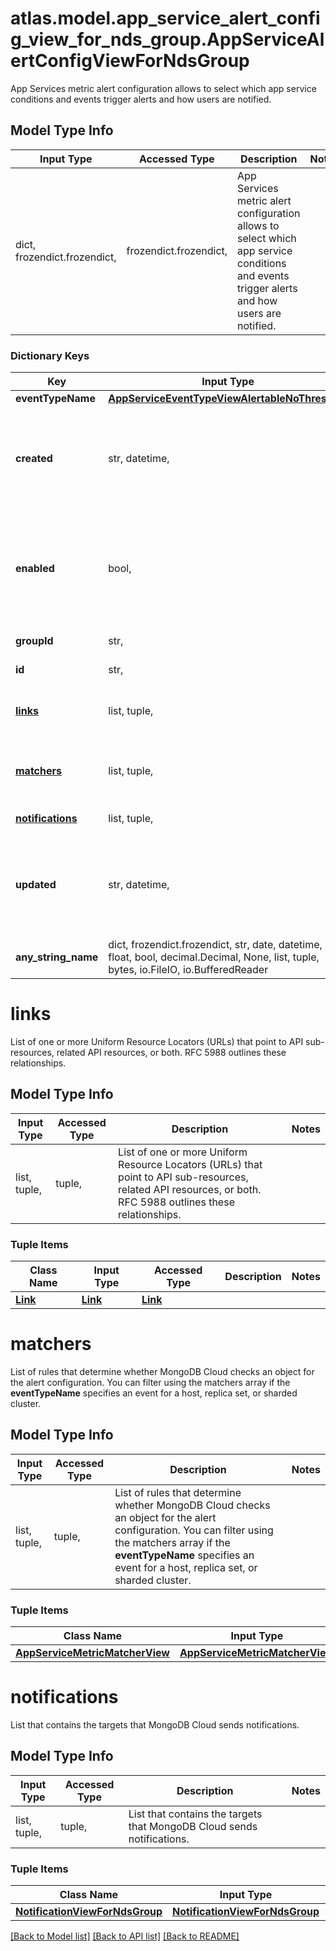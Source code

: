 # atlas.model.app_service_alert_config_view_for_nds_group.AppServiceAlertConfigViewForNdsGroup

App Services metric alert configuration allows to select which app service conditions and events trigger alerts and how users are notified.

## Model Type Info
Input Type | Accessed Type | Description | Notes
------------ | ------------- | ------------- | -------------
dict, frozendict.frozendict,  | frozendict.frozendict,  | App Services metric alert configuration allows to select which app service conditions and events trigger alerts and how users are notified. | 

### Dictionary Keys
Key | Input Type | Accessed Type | Description | Notes
------------ | ------------- | ------------- | ------------- | -------------
**eventTypeName** | [**AppServiceEventTypeViewAlertableNoThreshold**](AppServiceEventTypeViewAlertableNoThreshold.md) | [**AppServiceEventTypeViewAlertableNoThreshold**](AppServiceEventTypeViewAlertableNoThreshold.md) |  | 
**created** | str, datetime,  | str,  | Date and time when MongoDB Cloud created the alert configuration. This parameter expresses its value in the &lt;a href&#x3D;\&quot;https://en.wikipedia.org/wiki/ISO_8601\&quot; target&#x3D;\&quot;_blank\&quot; rel&#x3D;\&quot;noopener noreferrer\&quot;&gt;ISO 8601&lt;/a&gt; timestamp format in UTC. | [optional] value must conform to RFC-3339 date-time
**enabled** | bool,  | BoolClass,  | Flag that indicates whether someone enabled this alert configuration for the specified project. | [optional] if omitted the server will use the default value of False
**groupId** | str,  | str,  | Unique 24-hexadecimal digit string that identifies the project that owns this alert configuration. | [optional] 
**id** | str,  | str,  | Unique 24-hexadecimal digit string that identifies this alert configuration. | [optional] 
**[links](#links)** | list, tuple,  | tuple,  | List of one or more Uniform Resource Locators (URLs) that point to API sub-resources, related API resources, or both. RFC 5988 outlines these relationships. | [optional] 
**[matchers](#matchers)** | list, tuple,  | tuple,  | List of rules that determine whether MongoDB Cloud checks an object for the alert configuration. You can filter using the matchers array if the **eventTypeName** specifies an event for a host, replica set, or sharded cluster. | [optional] 
**[notifications](#notifications)** | list, tuple,  | tuple,  | List that contains the targets that MongoDB Cloud sends notifications. | [optional] 
**updated** | str, datetime,  | str,  | Date and time when someone last updated this alert configuration. This parameter expresses its value in the &lt;a href&#x3D;\&quot;https://en.wikipedia.org/wiki/ISO_8601\&quot; target&#x3D;\&quot;_blank\&quot; rel&#x3D;\&quot;noopener noreferrer\&quot;&gt;ISO 8601&lt;/a&gt; timestamp format in UTC. | [optional] value must conform to RFC-3339 date-time
**any_string_name** | dict, frozendict.frozendict, str, date, datetime, int, float, bool, decimal.Decimal, None, list, tuple, bytes, io.FileIO, io.BufferedReader | frozendict.frozendict, str, BoolClass, decimal.Decimal, NoneClass, tuple, bytes, FileIO | any string name can be used but the value must be the correct type | [optional]

# links

List of one or more Uniform Resource Locators (URLs) that point to API sub-resources, related API resources, or both. RFC 5988 outlines these relationships.

## Model Type Info
Input Type | Accessed Type | Description | Notes
------------ | ------------- | ------------- | -------------
list, tuple,  | tuple,  | List of one or more Uniform Resource Locators (URLs) that point to API sub-resources, related API resources, or both. RFC 5988 outlines these relationships. | 

### Tuple Items
Class Name | Input Type | Accessed Type | Description | Notes
------------- | ------------- | ------------- | ------------- | -------------
[**Link**](Link.md) | [**Link**](Link.md) | [**Link**](Link.md) |  | 

# matchers

List of rules that determine whether MongoDB Cloud checks an object for the alert configuration. You can filter using the matchers array if the **eventTypeName** specifies an event for a host, replica set, or sharded cluster.

## Model Type Info
Input Type | Accessed Type | Description | Notes
------------ | ------------- | ------------- | -------------
list, tuple,  | tuple,  | List of rules that determine whether MongoDB Cloud checks an object for the alert configuration. You can filter using the matchers array if the **eventTypeName** specifies an event for a host, replica set, or sharded cluster. | 

### Tuple Items
Class Name | Input Type | Accessed Type | Description | Notes
------------- | ------------- | ------------- | ------------- | -------------
[**AppServiceMetricMatcherView**](AppServiceMetricMatcherView.md) | [**AppServiceMetricMatcherView**](AppServiceMetricMatcherView.md) | [**AppServiceMetricMatcherView**](AppServiceMetricMatcherView.md) |  | 

# notifications

List that contains the targets that MongoDB Cloud sends notifications.

## Model Type Info
Input Type | Accessed Type | Description | Notes
------------ | ------------- | ------------- | -------------
list, tuple,  | tuple,  | List that contains the targets that MongoDB Cloud sends notifications. | 

### Tuple Items
Class Name | Input Type | Accessed Type | Description | Notes
------------- | ------------- | ------------- | ------------- | -------------
[**NotificationViewForNdsGroup**](NotificationViewForNdsGroup.md) | [**NotificationViewForNdsGroup**](NotificationViewForNdsGroup.md) | [**NotificationViewForNdsGroup**](NotificationViewForNdsGroup.md) |  | 

[[Back to Model list]](../../README.md#documentation-for-models) [[Back to API list]](../../README.md#documentation-for-api-endpoints) [[Back to README]](../../README.md)

